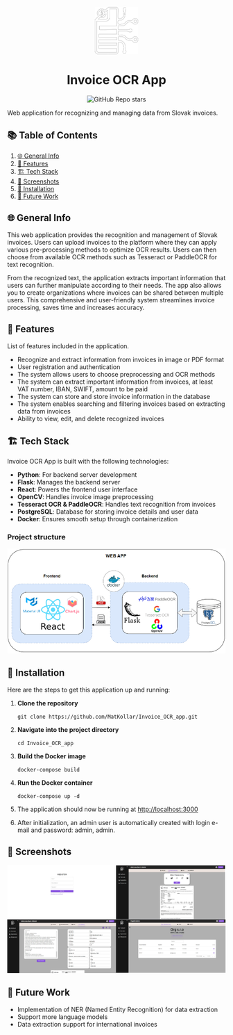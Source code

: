  <p align="center"><img src="./images/OCR-logo.png" alt="Logo" width="100"></p>
 <h1 align="center">Invoice OCR App</h1>

<p align="center">
  <img src="https://img.shields.io/github/stars/MatKollar/Invoice_OCR_app?style=social" alt="GitHub Repo stars"/>
</p>

Web application for recognizing and managing data from Slovak invoices.

## 📚 Table of Contents
1. [🌐 General Info](#general-info)
2. [🌟 Features](#features)
3. [🏗️ Tech Stack](#tech-stack)
4. [📸 Screenshots](#screenshots)
5. [🚀 Installation](#installation)
6. [🔮 Future Work](#future-work)

## 🌐 General Info
This web application provides the recognition and management of Slovak invoices. Users can upload invoices to the platform where they can apply various pre-processing methods to optimize OCR results. 
Users can then choose from available OCR methods such as Tesseract or PaddleOCR for text recognition.

From the recognized text, the application extracts important information that users can further manipulate according to their needs. 
The app also allows you to create organizations where invoices can be shared between multiple users. 
This comprehensive and user-friendly system streamlines invoice processing, saves time and increases accuracy.

## 🌟 Features
List of features included in the application.
* Recognize and extract information from invoices in image or PDF format
* User registration and authentication
* The system allows users to choose preprocessing and OCR methods
* The system can extract important information from invoices, at least VAT number, IBAN,
SWIFT, amount to be paid
* The system can store and store invoice information in the database
* The system enables searching and filtering invoices based on extracting data from invoices
* Ability to view, edit, and delete recognized invoices

## 🏗️ Tech Stack
Invoice OCR App is built with the following technologies:
- **Python**: For backend server development
- **Flask**: Manages the backend server
- **React**: Powers the frontend user interface
- **OpenCV**: Handles invoice image preprocessing
- **Tesseract OCR & PaddleOCR**: Handles text recognition from invoices
- **PostgreSQL**: Database for storing invoice details and user data
- **Docker**: Ensures smooth setup through containerization

### Project structure
![Project_Structure](./images/webapp.png)

## 🚀 Installation
Here are the steps to get this application up and running:

1. **Clone the repository**
    ```
    git clone https://github.com/MatKollar/Invoice_OCR_app.git
    ```
2. **Navigate into the project directory**
    ```
    cd Invoice_OCR_app
    ```
3. **Build the Docker image**
    ```
    docker-compose build
    ```
4. **Run the Docker container**
    ```
    docker-compose up -d
    ```
5. The application should now be running at [http://localhost:3000](http://localhost:3000)

6. After initialization, an admin user is automatically created with login e-mail and password: admin, admin.

## 📸 Screenshots
![screenshot](./images/screenshots.jpg)

## 🔮 Future Work
* Implementation of NER (Named Entity Recognition) for data extraction
* Support more language models
* Data extraction support for international invoices
